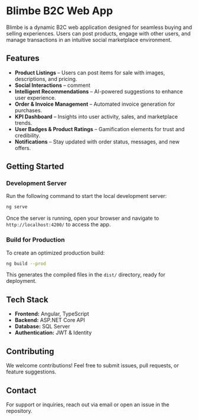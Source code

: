 # Blimbe B2C Web App

Blimbe is a dynamic B2C web application designed for seamless buying and selling experiences. Users can post products, engage with other users, and manage transactions in an intuitive social marketplace environment.

## Features

- **Product Listings** – Users can post items for sale with images, descriptions, and pricing.
- **Social Interactions** – comment
- **Intelligent Recommendations** – AI-powered suggestions to enhance user experience.
- **Order & Invoice Management** – Automated invoice generation for purchases.
- **KPI Dashboard** – Insights into user activity, sales, and marketplace trends.
- **User Badges & Product Ratings** – Gamification elements for trust and credibility.
- **Notifications** – Stay updated with order status, messages, and new offers.

## Getting Started

### Development Server

Run the following command to start the local development server:

```bash
ng serve
```

Once the server is running, open your browser and navigate to `http://localhost:4200/` to access the app.

### Build for Production

To create an optimized production build:

```bash
ng build --prod
```

This generates the compiled files in the `dist/` directory, ready for deployment.




## Tech Stack

- **Frontend:** Angular, TypeScript
- **Backend:** ASP.NET Core API
- **Database:** SQL Server
- **Authentication:** JWT & Identity

## Contributing

We welcome contributions! Feel free to submit issues, pull requests, or feature suggestions.


## Contact

For support or inquiries, reach out via email or open an issue in the repository.

